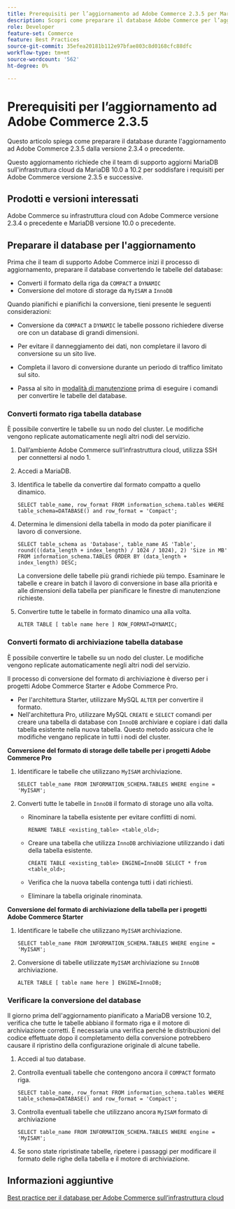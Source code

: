 ```yaml
---
title: Prerequisiti per l’aggiornamento ad Adobe Commerce 2.3.5 per MariaDB
description: Scopri come preparare il database Adobe Commerce per l’aggiornamento da Adobe Commerce 2.3.5.
role: Developer
feature-set: Commerce
feature: Best Practices
source-git-commit: 35efea20181b112e97bfae803c8d0168cfc88dfc
workflow-type: tm+mt
source-wordcount: '562'
ht-degree: 0%

---
```



# Prerequisiti per l’aggiornamento ad Adobe Commerce 2.3.5

Questo articolo spiega come preparare il database durante l&#39;aggiornamento ad Adobe Commerce 2.3.5 dalla versione 2.3.4 o precedente.

Questo aggiornamento richiede che il team di supporto aggiorni MariaDB sull&#39;infrastruttura cloud da MariaDB 10.0 a 10.2 per soddisfare i requisiti per Adobe Commerce versione 2.3.5 e successive.

## Prodotti e versioni interessati

Adobe Commerce su infrastruttura cloud con Adobe Commerce versione 2.3.4 o precedente e MariaDB versione 10.0 o precedente.

## Preparare il database per l&#39;aggiornamento

Prima che il team di supporto Adobe Commerce inizi il processo di aggiornamento, preparare il database convertendo le tabelle del database:

- Converti il formato della riga da `COMPACT` a `DYNAMIC`
- Conversione del motore di storage da `MyISAM` a `InnoDB`

Quando pianifichi e pianifichi la conversione, tieni presente le seguenti considerazioni:

- Conversione da `COMPACT` a `DYNAMIC` le tabelle possono richiedere diverse ore con un database di grandi dimensioni.

- Per evitare il danneggiamento dei dati, non completare il lavoro di conversione su un sito live.

- Completa il lavoro di conversione durante un periodo di traffico limitato sul sito.

- Passa al sito in [modalità di manutenzione](../../../installation/tutorials/maintenance-mode.md) prima di eseguire i comandi per convertire le tabelle del database.

### Converti formato riga tabella database

È possibile convertire le tabelle su un nodo del cluster. Le modifiche vengono replicate automaticamente negli altri nodi del servizio.

1. Dall’ambiente Adobe Commerce sull’infrastruttura cloud, utilizza SSH per connettersi al nodo 1.

1. Accedi a MariaDB.

1. Identifica le tabelle da convertire dal formato compatto a quello dinamico.

   ```mysql
   SELECT table_name, row_format FROM information_schema.tables WHERE table_schema=DATABASE() and row_format = 'Compact';
   ```

1. Determina le dimensioni della tabella in modo da poter pianificare il lavoro di conversione.

   ```mysql
   SELECT table_schema as 'Database', table_name AS 'Table', round(((data_length + index_length) / 1024 / 1024), 2) 'Size in MB' FROM information_schema.TABLES ORDER BY (data_length + index_length) DESC;
   ```

   La conversione delle tabelle più grandi richiede più tempo. Esaminare le tabelle e creare in batch il lavoro di conversione in base alla priorità e alle dimensioni della tabella per pianificare le finestre di manutenzione richieste.

1. Convertire tutte le tabelle in formato dinamico una alla volta.

   ```mysql
   ALTER TABLE [ table name here ] ROW_FORMAT=DYNAMIC;
   ```

### Converti formato di archiviazione tabella database

È possibile convertire le tabelle su un nodo del cluster. Le modifiche vengono replicate automaticamente negli altri nodi del servizio.

Il processo di conversione del formato di archiviazione è diverso per i progetti Adobe Commerce Starter e Adobe Commerce Pro.

- Per l&#39;architettura Starter, utilizzare MySQL `ALTER` per convertire il formato.
- Nell&#39;architettura Pro, utilizzare MySQL `CREATE` e `SELECT` comandi per creare una tabella di database con `InnoDB` archiviare e copiare i dati dalla tabella esistente nella nuova tabella. Questo metodo assicura che le modifiche vengano replicate in tutti i nodi del cluster.

**Conversione del formato di storage delle tabelle per i progetti Adobe Commerce Pro**

1. Identificare le tabelle che utilizzano `MyISAM` archiviazione.

   ```mysql
   SELECT table_name FROM INFORMATION_SCHEMA.TABLES WHERE engine = 'MyISAM';
   ```

1. Converti tutte le tabelle in `InnoDB` il formato di storage uno alla volta.

   - Rinominare la tabella esistente per evitare conflitti di nomi.

      ```mysql
      RENAME TABLE <existing_table> <table_old>;
      ```

   - Creare una tabella che utilizza `InnoDB` archiviazione utilizzando i dati della tabella esistente.

      ```mysql
      CREATE TABLE <existing_table> ENGINE=InnoDB SELECT * from <table_old>;
      ```

   - Verifica che la nuova tabella contenga tutti i dati richiesti.

   - Eliminare la tabella originale rinominata.


**Conversione del formato di archiviazione della tabella per i progetti Adobe Commerce Starter**

1. Identificare le tabelle che utilizzano `MyISAM` archiviazione.

   ```mysql
   SELECT table_name FROM INFORMATION_SCHEMA.TABLES WHERE engine = 'MyISAM';
   ```

1. Conversione di tabelle utilizzate `MyISAM` archiviazione su `InnoDB` archiviazione.

   ```mysql
   ALTER TABLE [ table name here ] ENGINE=InnoDB;
   ```

### Verificare la conversione del database

Il giorno prima dell&#39;aggiornamento pianificato a MariaDB versione 10.2, verifica che tutte le tabelle abbiano il formato riga e il motore di archiviazione corretti. È necessaria una verifica perché le distribuzioni del codice effettuate dopo il completamento della conversione potrebbero causare il ripristino della configurazione originale di alcune tabelle.

1. Accedi al tuo database.

1. Controlla eventuali tabelle che contengono ancora il `COMPACT` formato riga.

   ```mysql
   SELECT table_name, row_format FROM information_schema.tables WHERE table_schema=DATABASE() and row_format = 'Compact';
   ```

1. Controlla eventuali tabelle che utilizzano ancora `MyISAM` formato di archiviazione

   ```mysql
   SELECT table_name FROM INFORMATION_SCHEMA.TABLES WHERE engine = 'MyISAM';
   ```

1. Se sono state ripristinate tabelle, ripetere i passaggi per modificare il formato delle righe della tabella e il motore di archiviazione.

## Informazioni aggiuntive

[Best practice per il database per Adobe Commerce sull’infrastruttura cloud](../planning/database-on-cloud.md)
